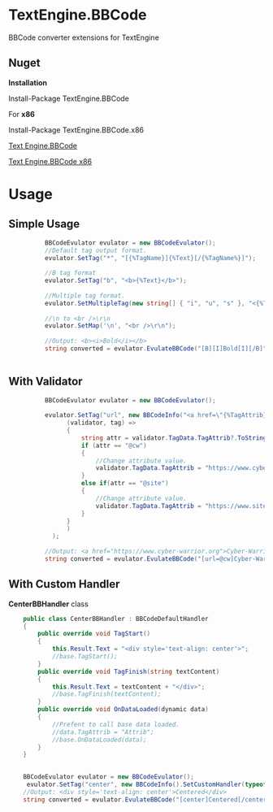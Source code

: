 # TextEngine.BBCode
BBCode converter extensions for TextEngine


## Nuget 

**Installation**

Install-Package TextEngine.BBCode

For **x86**

Install-Package TextEngine.BBCode.x86

[Text Engine.BBCode](https://www.nuget.org/packages/TextEngine.BBCode)

[Text Engine.BBCode x86](https://www.nuget.org/packages/TextEngine.BBCode.x86)



# Usage

## Simple Usage
```csharp
          BBCodeEvulator evulator = new BBCodeEvulator();
          //Default tag output format.
          evulator.SetTag("*", "[{%TagName}]{%Text}[/{%TagName%}]");
          
          //B tag format
          evulator.SetTag("b", "<b>{%Text}</b>");
          
          //Multiple tag format.
          evulator.SetMultipleTag(new string[] { "i", "u", "s" }, "<{%TagName}>{%Text}</{%TagName}>");
          
          //\n to <br />\r\n
          evulator.SetMap('\n', "<br />\r\n");
          
          //Output: <b><i>Bold</i></b>
          string converted = evulator.EvulateBBCode("[B][I]Bold[I][/B]");
          
```


## With Validator
```csharp
          BBCodeEvulator evulator = new BBCodeEvulator();
          
          evulator.SetTag("url", new BBCodeInfo("<a href=\"{%TagAttrib}\">{%Text}</a>").SetValidator(
                (validator, tag) =>
                {
                    string attr = validator.TagData.TagAttrib?.ToString();
                    if (attr == "@cw")
                    {
                        //Change attribute value.
                        validator.TagData.TagAttrib = "https://www.cyber-warrior.org";
                    }
                    else if(attr == "@site")
                    {
                        //Change attribute value.
                        validator.TagData.TagAttrib = "https://www.site.com";
                    }
                }
                )
            );
          
          //Output: <a href="https://www.cyber-warrior.org">Cyber-Warrior.Org</a>
          string converted = evulator.EvulateBBCode("[url=@cw]Cyber-Warrior.Org[/url]");
```

## With Custom Handler

**CenterBBHandler** class
```csharp
    public class CenterBBHandler : BBCodeDefaultHandler
    {
        public override void TagStart()
        {
            this.Result.Text = "<div style='text-align: center'>";
            //base.TagStart();
        }
        public override void TagFinish(string textContent)
        {
            this.Result.Text = textContent + "</div>";
            //base.TagFinish(textContent);
        }
        public override void OnDataLoaded(dynamic data)
        {
            //Prefent to call base data loaded.
            //data.TagAttrib = "Attrib";
            //base.OnDataLoaded(data);
        }
    }
```


```csharp
          
    BBCodeEvulator evulator = new BBCodeEvulator();     
     evulator.SetTag("center", new BBCodeInfo().SetCustomHandler(typeof(CenterBBHandler)));
    //Output: <div style='text-align: center'>Centered</div>
    string converted = evulator.EvulateBBCode("[center]Centered[/center]");
```
